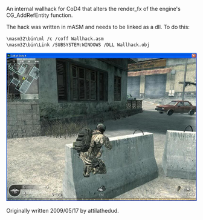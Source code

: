 An internal wallhack for CoD4 that alters the render_fx of the engine's CG_AddRefEntity function.

The hack was written in mASM and needs to be linked as a dll. To do this:
```
\masm32\bin\ml /c /coff Wallhack.asm
\masm32\bin\Link /SUBSYSTEM:WINDOWS /DLL Wallhack.obj
```

![Hack Screenshot](screenshot.jpg?raw=true "Screenshot Hack")

Originally written 2009/05/17 by attilathedud.
